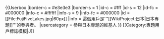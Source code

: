 {{Userbox
  |border-c = #e3e3e3
  |border-s = 1
  |id-c     = #fff
  |id-s     = 12
  |id-fc    = #000000
  |info-c   = #ffffff
  |info-s   = 9
  |info-fc  = #000000
  |id       = [[File:FujiFiveLakes.jpg|60px]]
  |info     = 這個用戶是'''[[WikiProject:日本|日本專題]]'''的參與者。
  |usercategory = 參與日本專題的維基人
}}
<noinclude>
[[Category:專題用戶標誌模板|J]]
</noinclude>